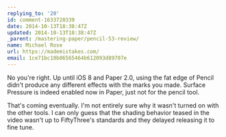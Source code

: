 ```yaml
---
replying_to: '20'
id: comment-1633720339
date: 2014-10-13T18:38:47Z
updated: 2014-10-13T18:38:47Z
_parent: /mastering-paper/pencil-53-review/
name: Michael Rose
url: https://mademistakes.com/
email: 1ce71bc10b86565464b612093d89707e
---
```


No you're right. Up until iOS 8 and Paper 2.0, using the fat edge of Pencil
didn't produce any different effects with the marks you made. Surface Pressure
is indeed enabled now in Paper, just not for the pencil tool.

That's coming eventually. I'm not entirely sure why it wasn't turned on with the
other tools. I can only guess that the shading behavior teased in the video
wasn't up to FiftyThree's standards and they delayed releasing it to fine tune.
